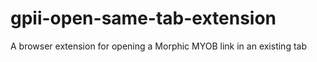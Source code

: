 # gpii-open-same-tab-extension

A browser extension for opening a Morphic MYOB link in an existing tab
